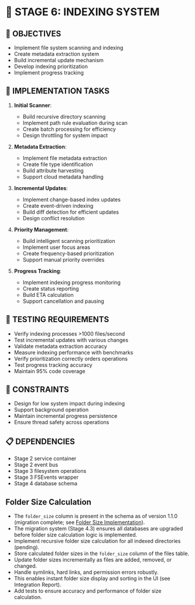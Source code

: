 # 🚧 STAGE 6: INDEXING SYSTEM

## 📝 OBJECTIVES
- Implement file system scanning and indexing
- Create metadata extraction system
- Build incremental update mechanism
- Develop indexing prioritization
- Implement progress tracking

## 🔧 IMPLEMENTATION TASKS

1. **Initial Scanner**:
   - Build recursive directory scanning
   - Implement path rule evaluation during scan
   - Create batch processing for efficiency
   - Design throttling for system impact

2. **Metadata Extraction**:
   - Implement file metadata extraction
   - Create file type identification
   - Build attribute harvesting
   - Support cloud metadata handling

3. **Incremental Updates**:
   - Implement change-based index updates
   - Create event-driven indexing
   - Build diff detection for efficient updates
   - Design conflict resolution

4. **Priority Management**:
   - Build intelligent scanning prioritization
   - Implement user focus areas
   - Create frequency-based prioritization
   - Support manual priority overrides

5. **Progress Tracking**:
   - Implement indexing progress monitoring
   - Create status reporting
   - Build ETA calculation
   - Support cancellation and pausing

## 🧪 TESTING REQUIREMENTS
- Verify indexing processes >1000 files/second
- Test incremental updates with various changes
- Validate metadata extraction accuracy
- Measure indexing performance with benchmarks
- Verify prioritization correctly orders operations
- Test progress tracking accuracy
- Maintain 95% code coverage

## 🚫 CONSTRAINTS
- Design for low system impact during indexing
- Support background operation
- Maintain incremental progress persistence
- Ensure thread safety across operations

## 📋 DEPENDENCIES
- Stage 2 service container
- Stage 2 event bus
- Stage 3 filesystem operations
- Stage 3 FSEvents wrapper
- Stage 4 database schema

## Folder Size Calculation

- The `folder_size` column is present in the schema as of version 1.1.0 (migration complete; see [Folder Size Implementation](../../components/folder-size-implementation.md)).
- The migration system (Stage 4.3) ensures all databases are upgraded before folder size calculation logic is implemented.
- Implement recursive folder size calculation for all indexed directories (pending).
- Store calculated folder sizes in the `folder_size` column of the files table.
- Update folder sizes incrementally as files are added, removed, or changed.
- Handle symlinks, hard links, and permission errors robustly.
- This enables instant folder size display and sorting in the UI (see Integration Report).
- Add tests to ensure accuracy and performance of folder size calculation.
